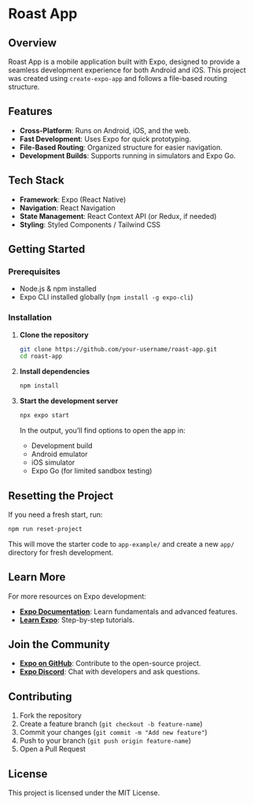 # Roast App

## Overview

Roast App is a mobile application built with Expo, designed to provide a seamless development experience for both Android and iOS. This project was created using `create-expo-app` and follows a file-based routing structure.

## Features

- **Cross-Platform**: Runs on Android, iOS, and the web.
- **Fast Development**: Uses Expo for quick prototyping.
- **File-Based Routing**: Organized structure for easier navigation.
- **Development Builds**: Supports running in simulators and Expo Go.

## Tech Stack

- **Framework**: Expo (React Native)
- **Navigation**: React Navigation
- **State Management**: React Context API (or Redux, if needed)
- **Styling**: Styled Components / Tailwind CSS

## Getting Started

### Prerequisites

- Node.js & npm installed
- Expo CLI installed globally (`npm install -g expo-cli`)

### Installation

1. **Clone the repository**
   ```sh
   git clone https://github.com/your-username/roast-app.git
   cd roast-app
   ```

2. **Install dependencies**
   ```sh
   npm install
   ```

3. **Start the development server**
   ```sh
   npx expo start
   ```

   In the output, you’ll find options to open the app in:
   - Development build
   - Android emulator
   - iOS simulator
   - Expo Go (for limited sandbox testing)

## Resetting the Project

If you need a fresh start, run:
```sh
npm run reset-project
```
This will move the starter code to `app-example/` and create a new `app/` directory for fresh development.

## Learn More

For more resources on Expo development:
- **[Expo Documentation](https://docs.expo.dev/)**: Learn fundamentals and advanced features.
- **[Learn Expo](https://docs.expo.dev/tutorial/)**: Step-by-step tutorials.

## Join the Community

- **[Expo on GitHub](https://github.com/expo/expo)**: Contribute to the open-source project.
- **[Expo Discord](https://discord.com/invite/expo)**: Chat with developers and ask questions.

## Contributing

1. Fork the repository
2. Create a feature branch (`git checkout -b feature-name`)
3. Commit your changes (`git commit -m "Add new feature"`)
4. Push to your branch (`git push origin feature-name`)
5. Open a Pull Request

## License

This project is licensed under the MIT License.



